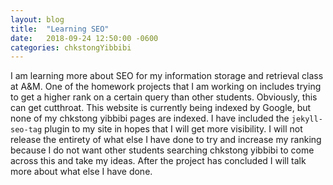 ```yaml
---
layout: blog
title:  "Learning SEO"
date:   2018-09-24 12:50:00 -0600
categories: chkstongYibbibi
---
```

I am learning more about SEO for my information storage and retrieval class at A&M. One of the homework projects that I am working on includes trying to get a higher rank on a certain query than other students. Obviously, this can get cutthroat. This website is currently being indexed by Google, but none of my chkstong yibbibi pages are indexed. I have included the `jekyll-seo-tag` plugin to my site in hopes that I will get more visibility. I will not release the entirety of what else I have done to try and increase my ranking because I do not want other students searching chkstong yibbibi to come across this and take my ideas. After the project has concluded I will talk more about what else I have done.

